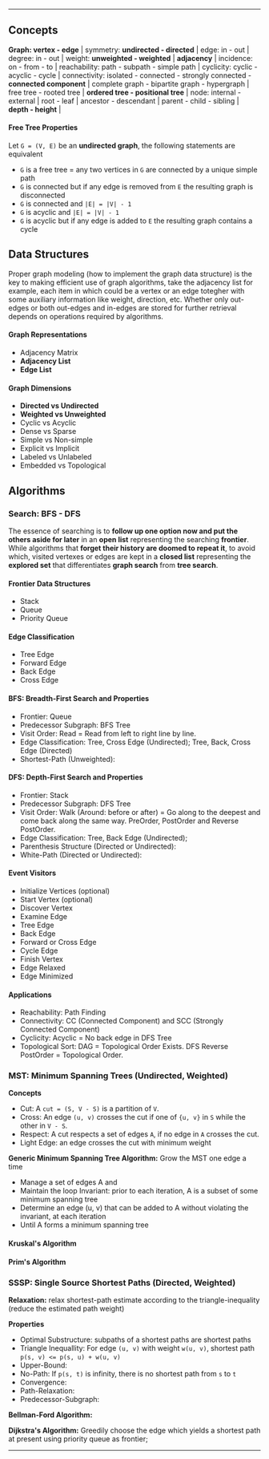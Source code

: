 ***

Concepts
--------
**Graph: vertex - edge** |
symmetry: **undirected - directed** |
edge: in - out |
degree: in - out |
weight: **unweighted - weighted** |
**adjacency** |
incidence: on - from - to |
reachability: path - subpath - simple path |
cyclicity: cyclic - acyclic - cycle |
connectivity: isolated - connected - strongly connected - **connected component** |
complete graph - bipartite graph - hypergraph |
free tree - rooted tree |
**ordered tree - positional tree** |
node: internal - external |
root - leaf |
ancestor - descendant | 
parent - child - sibling |
**depth - height** |

#### Free Tree Properties
Let `G = (V, E)` be an **undirected graph**, the following statements are equivalent

* `G` is a free tree = any two vertices in `G` are connected by a unique simple path
* `G` is connected but if any edge is removed from `E` the resulting graph is disconnected
* `G` is connected and `|E| = |V| - 1`
* `G` is acyclic and `|E| = |V| - 1`
* `G` is acyclic but if any edge is added to `E` the resulting graph contains a cycle


Data Structures
---------------
Proper graph modeling (how to implement the graph data structure) is the key to making efficient use of graph algorithms, take the adjacency list for example, each item in which could be a vertex or an edge totegher with some auxiliary information like weight, direction, etc. Whether only out-edges or both out-edges and in-edges are stored for further retrieval depends on operations required by algorithms.

#### Graph Representations
* Adjacency Matrix
* **Adjacency List**
* **Edge List**

#### Graph Dimensions
* **Directed vs Undirected**
* **Weighted vs Unweighted**
* Cyclic vs Acyclic
* Dense vs Sparse
* Simple vs Non-simple
* Explicit vs Implicit
* Labeled vs Unlabeled
* Embedded vs Topological


Algorithms
----------

### Search: BFS - DFS
The essence of searching is to **follow up one option now and put the others aside for later** in an **open list** representing the searching **frontier**. While algorithms that **forget their history are doomed to repeat it**, to avoid which, visited vertexes or edges are kept in a **closed list** representing the **explored set** that differentiates **graph search** from **tree search**.

#### Frontier Data Structures
* Stack
* Queue
* Priority Queue

#### Edge Classification
* Tree Edge
* Forward Edge
* Back Edge
* Cross Edge

#### BFS: Breadth-First Search and Properties
* Frontier: Queue
* Predecessor Subgraph: BFS Tree
* Visit Order: Read = Read from left to right line by line.
* Edge Classification: Tree, Cross Edge (Undirected); Tree, Back, Cross Edge (Directed)
* Shortest-Path (Unweighted):

#### DFS: Depth-First Search and Properties
* Frontier: Stack
* Predecessor Subgraph: DFS Tree
* Visit Order: Walk (Around: before or after) = Go along to the deepest and come back along the same way. PreOrder, PostOrder and Reverse PostOrder.
* Edge Classification: Tree, Back Edge (Undirected);
* Parenthesis Structure (Directed or Undirected):
* White-Path (Directed or Undirected):

#### Event Visitors
* Initialize Vertices (optional)
* Start Vertex (optional)
* Discover Vertex
* Examine Edge
* Tree Edge
* Back Edge
* Forward or Cross Edge
* Cycle Edge
* Finish Vertex
* Edge Relaxed
* Edge Minimized

#### Applications
* Reachability: Path Finding
* Connectivity: CC (Connected Component) and SCC (Strongly Connected Component)
* Cyclicity: Acyclic = No back edge in DFS Tree
* Topological Sort: DAG = Topological Order Exists. DFS Reverse PostOrder = Topological Order.


### MST: Minimum Spanning Trees (Undirected, Weighted)

**Concepts**

* Cut: A `cut = (S, V - S)` is a partition of `V`.
* Cross: An edge `(u, v)` crosses the cut if one of `{u, v}` in `S` while the other in `V - S`.
* Respect: A cut respects a set of edges `A`, if no edge in `A` crosses the cut.
* Light Edge: an edge crosses the cut with minimum weight

**Generic Minimum Spanning Tree Algorithm:** Grow the MST one edge a time

* Manage a set of edges A and
* Maintain the loop Invariant: prior to each iteration, A is a subset of some minimum spanning tree
* Determine an edge (u, v) that can be added to A without violating the invariant, at each iteration
* Until A forms a minimum spanning tree

#### Kruskal's Algorithm

#### Prim's Algorithm


### SSSP: Single Source Shortest Paths (Directed, Weighted)
**Relaxation:** relax shortest-path estimate according to the triangle-inequality (reduce the estimated path weight)

**Properties**

* Optimal Substructure: subpaths of a shortest paths are shortest paths
* Triangle Inequallity: For edge `(u, v)` with weight `w(u, v)`, shortest path `p(s, v) <= p(s, u) + w(u, v)`
* Upper-Bound:
* No-Path: If `p(s, t)` is infinity, there is no shortest path from `s` to `t`
* Convergence:
* Path-Relaxation:
* Predecessor-Subgraph:

**Bellman-Ford Algorithm:** 

**Dijkstra's Algorithm:** Greedily choose the edge which yields a shortest path at present using priority queue as frontier;

***
